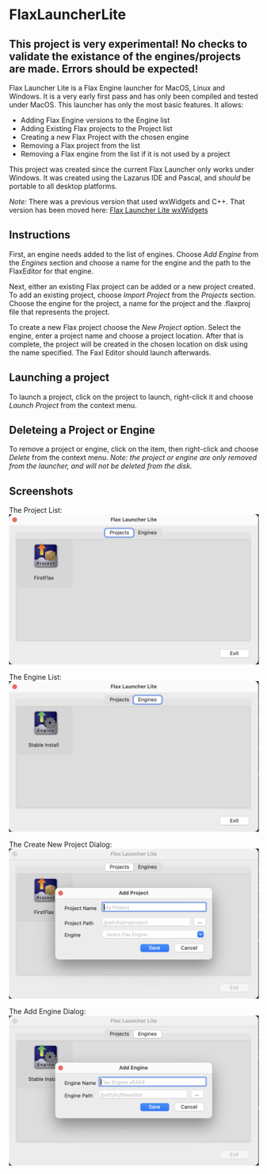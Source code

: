 # FlaxLauncherLite #

## This project is very experimental! No checks to validate the existance of the engines/projects are made. Errors should be expected! ##

Flax Launcher Lite is a Flax Engine launcher for MacOS, Linux and Windows. It is a very early first pass and
has only been compiled and tested under MacOS. This launcher has only the most basic features. It allows:

- Adding Flax Engine versions to the Engine list
- Adding Existing Flax projects to the Project list
- Creating a new Flax Project with the chosen engine
- Removing a Flax project from the list
- Removing a Flax engine from the list if it is not used by a project

This project was created since the current Flax Launcher only works under Windows. It was created using 
the Lazarus IDE and Pascal, and _should_ be portable to all desktop platforms.

*Note:* There was a previous version that used wxWidgets and C++. That version has been moved here:
[Flax Launcher Lite wxWidgets](https://github.com/mrunion/FlaxLauncherLiteWXWidgets)

## Instructions ##

First, an engine needs added to the list of engines. Choose *Add Engine* from the *Engines* section and
choose a name for the engine and the path to the FlaxEditor for that engine.

Next, either an existing Flax project can be added or a new project created. To add an existing project,
choose *Import Project* from the *Projects* section. Choose the engine for the project, a name for the project
and the <project>.flaxproj file that represents the project.

To create a new Flax project choose the *New Project* option. Select the engine, enter a project name and
choose a project location. After that is complete, the project will be created in the chosen location on disk
using the name specified. The Faxl Editor should launch afterwards.

## Launching a project ##

To launch a project, click on the project to launch, right-click it and choose *Launch Project* from the context menu.

## Deleteing a Project or Engine ##

To remove a project or engine, click on the item, then right-click and choose *Delete* from the context menu.
_*Note:* the project or engine are only removed from the launcher, and will *not* be deleted from the disk._

## Screenshots ##

The Project List:
![Project List](screenshots/fll_projects_list.png "Project List")

The Engine List:
![Engine List](screenshots/fll_engines_list.png "Engine List")

The Create New Project Dialog:
![Create New Project](screenshots/fll_create_project.png "New Project")

The Add Engine Dialog:
![Add Engine](screenshots/fll_add_engine.png "Add Engine")
